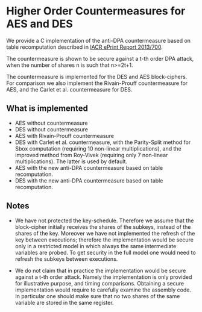 Higher Order Countermeasures for AES and DES
======

We provide a C implementation of the anti-DPA countermeasure based on table recomputation described in [IACR ePrint Report 2013/700](http://eprint.iacr.org/2013/700).

The countermeasure is shown to be secure against a t-th order DPA attack, when the number of shares n is such that n>=2t+1.

The countermeasure is implemented for the DES and AES block-ciphers. For comparison we also implement the Rivain-Prouff countermeasure for AES, and the Carlet et al. countermeasure for DES.

What is implemented
-------------------

* AES without countermeasure
* DES without countermeasure
* AES with Rivain-Prouff countermeasure
* DES with Carlet et al. countermeasure, with the Parity-Split method for Sbox computation (requiring 10 non-linear multiplications), and the improved method from Roy-Vivek (requiring only 7 non-linear multiplications). The latter is used by default.
* AES with the new anti-DPA countermeasure based on table recomputation.
* DES with the new anti-DPA countermeasure based on table recomputation.

Notes
----
* We have not protected the key-schedule. Therefore we assume that the block-cipher initially receives the shares of the subkeys, instead of the shares of the key. Moreover we have not implemented the refresh of the key between executions; therefore the implementation would be secure only in a restricted model in which always the same intermediate variables are probed. To get security in the full model one would need to refresh the subkeys between executions. 

* We do not claim that in practice the implementation would be secure against a t-th order attack. Namely the implementation is only provided for illustrative purpose, and timing comparisons. Obtaining a secure implementation would require to carefully examine the assembly code. In particular one should make sure that no two shares of the same variable are stored in the same register.

